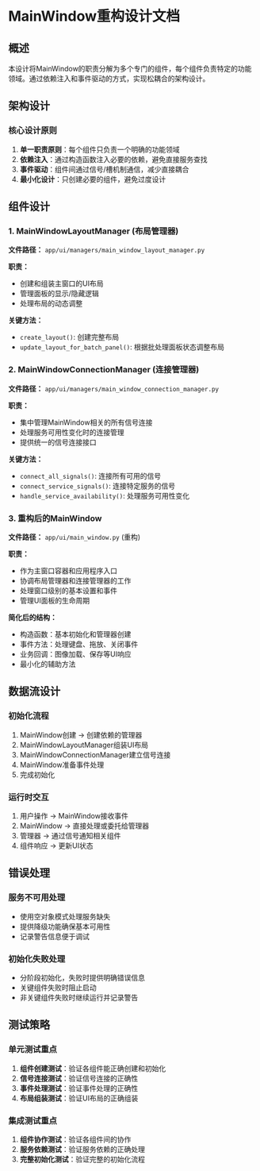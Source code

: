 # MainWindow重构设计文档

## 概述

本设计将MainWindow的职责分解为多个专门的组件，每个组件负责特定的功能领域。通过依赖注入和事件驱动的方式，实现松耦合的架构设计。

## 架构设计

### 核心设计原则

1. **单一职责原则**：每个组件只负责一个明确的功能领域
2. **依赖注入**：通过构造函数注入必要的依赖，避免直接服务查找
3. **事件驱动**：组件间通过信号/槽机制通信，减少直接耦合
4. **最小化设计**：只创建必要的组件，避免过度设计

## 组件设计

### 1. MainWindowLayoutManager (布局管理器)

**文件路径：** `app/ui/managers/main_window_layout_manager.py`

**职责：**
- 创建和组装主窗口的UI布局
- 管理面板的显示/隐藏逻辑
- 处理布局的动态调整

**关键方法：**
- `create_layout()`: 创建完整布局
- `update_layout_for_batch_panel()`: 根据批处理面板状态调整布局

### 2. MainWindowConnectionManager (连接管理器)

**文件路径：** `app/ui/managers/main_window_connection_manager.py`

**职责：**
- 集中管理MainWindow相关的所有信号连接
- 处理服务可用性变化时的连接管理
- 提供统一的信号连接接口

**关键方法：**
- `connect_all_signals()`: 连接所有可用的信号
- `connect_service_signals()`: 连接特定服务的信号
- `handle_service_availability()`: 处理服务可用性变化

### 3. 重构后的MainWindow

**文件路径：** `app/ui/main_window.py` (重构)

**职责：**
- 作为主窗口容器和应用程序入口
- 协调布局管理器和连接管理器的工作
- 处理窗口级别的基本设置和事件
- 管理UI面板的生命周期

**简化后的结构：**
- 构造函数：基本初始化和管理器创建
- 事件方法：处理键盘、拖放、关闭事件
- 业务回调：图像加载、保存等UI响应
- 最小化的辅助方法

## 数据流设计

### 初始化流程

1. MainWindow创建 → 创建依赖的管理器
2. MainWindowLayoutManager组装UI布局
3. MainWindowConnectionManager建立信号连接
4. MainWindow准备事件处理
5. 完成初始化

### 运行时交互

1. 用户操作 → MainWindow接收事件
2. MainWindow → 直接处理或委托给管理器
3. 管理器 → 通过信号通知相关组件
4. 组件响应 → 更新UI状态

## 错误处理

### 服务不可用处理

- 使用空对象模式处理服务缺失
- 提供降级功能确保基本可用性
- 记录警告信息便于调试

### 初始化失败处理

- 分阶段初始化，失败时提供明确错误信息
- 关键组件失败时阻止启动
- 非关键组件失败时继续运行并记录警告

## 测试策略

### 单元测试重点

1. **组件创建测试**：验证各组件能正确创建和初始化
2. **信号连接测试**：验证信号连接的正确性
3. **事件处理测试**：验证事件处理的正确性
4. **布局组装测试**：验证UI布局的正确组装

### 集成测试重点

1. **组件协作测试**：验证各组件间的协作
2. **服务依赖测试**：验证服务依赖的正确处理
3. **完整初始化测试**：验证完整的初始化流程